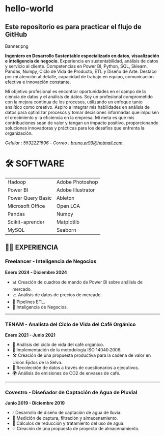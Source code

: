 # hello-world
## Este repositorio es para practicar el flujo de GitHub



Banner.png

**Ingeniero en Desarrollo Sustentable especializado en datos, visualización e inteligencia de negocio.** Experiencia en sustentabilidad, análisis de datos y servicio al cliente. Competencias en Power BI, Python, SQL, Sklearn, Pandas, Numpy, Ciclo de Vida de Producto, ETL y Diseño de Arte. Destaco por mi atención al detalle, capacidad de trabajo en equipo, comunicación efectiva e innovación constante.

Mi objetivo profesional es encontrar oportunidades en el campo de la ciencia de datos y el análisis de datos. Soy un profesional comprometido con la mejora continua de los procesos, utilizando un enfoque tanto analítico como creativo. Aspiro a integrar mis habilidades en análisis de datos para optimizar procesos y tomar decisiones informadas que impulsen el crecimiento y la eficiencia en la empresa. Mi meta es que mis contribuciones sean de valor y tengan un impacto positivo, proporcionando soluciones innovadoras y prácticas para los desafíos que enfrenta la organización.

*Celular : 5532221696*  -  *Correo : bruno.er99@hotmail.com*


# 🛠️ SOFTWARE

|               |               |
|---------------|---------------|
| Hadoop        | Adobe Photoshop |
| Power BI      | Adobe Illustrator |
| Power Query Basic | Ableton |
| Microsoft Office | Open LCA |
| Pandas        | Numpy        |
| Scikit-aprender | Matplotlib  |
| MySQL         | Seaborn      |


## 🧑‍💼 **EXPERIENCIA**

### **Freelancer - Inteligencia de Negocios**  
**Enero 2024 - Diciembre 2024**  
- 📊 Creación de cuadros de mando de Power BI sobre análisis de mercado.
- 📈 Análisis de datos de precios de mercado.
- 🔄 Pipelines ETL.
- 🧠 Inteligencia de Negocios.

---

### **TENAM - Analista del Ciclo de Vida del Café Orgánico**  
**Enero 2021 - Junio 2021**  
- 🌱 Análisis del ciclo de vida del café orgánico.
- 📜 Implementación de la metodología ISO 14040:2006.
- 🛠️ Creación de una propuesta productiva para la cadena de valor en Unión Ejidos de la Selva.
- 📝 Recolección de datos a través de cuestionarios a ejecutivos.
- 🌍 Análisis de emisiones de CO2 de envases de café.

---

### **Covestro - Diseñador de Captación de Agua de Pluvial**  
**Junio 2019 - Diciembre 2019**  
- 💧 Desarrollo de diseño de captación de agua de lluvia.
- 📏 Medición de captura, filtración y almacenamiento.
- 🧪 Cálculos de reducción y tratamiento del uso de agua.
- 💡 Creación de una propuesta de proyecto de almacenamiento.
